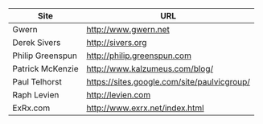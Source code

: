 Site             | URL
-----------------|--------
Gwern            | http://www.gwern.net
Derek Sivers     | http://sivers.org
Philip Greenspun | http://philip.greenspun.com
Patrick McKenzie | http://www.kalzumeus.com/blog/
Paul Telhorst    | https://sites.google.com/site/paulvicgroup/
Raph Levien      | http://levien.com
ExRx.com         | http://www.exrx.net/index.html

